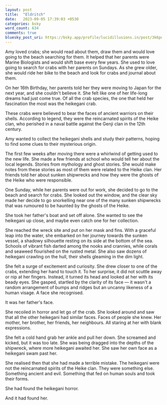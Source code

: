 ```yaml
---
layout: post
title:  "Eldritch"
date:   2023-09-05 17:39:03 +0530
categories: bsky
word_count: 634
comments: true
bluesky_post_uri: https://bsky.app/profile/lucidillusions.in/post/3k6pdyxeyyt2e
---
```

Amy loved crabs; she would read about them, draw them and would love going to the beach searching for them. It helped that her parents were Marine Biologists and would shift base every few years. She used to love going to search for crabs with her parents on Sundays. As she grew older, she would ride her bike to the beach and look for crabs and journal about them.

On her 16th Birthday, her parents told her they were moving to Japan for the next year, and she couldn't believe it. She felt like one of her life-long dreams had just come true. Of all the crab species, the one that held her fascination the most was the heikegani crab.

These crabs were believed to bear the faces of ancient warriors on their shells. According to legend, they were the reincarnated spirits of the Heike clan, who perished in a naval battle against the Genji clan in the 12th century.

Amy wanted to collect the heikegani shells and study their patterns, hoping to find some clues to their mysterious origin.

The first few weeks after moving there were a whirlwind of getting used to the new life. She made a few friends at school who would tell her about the local legends. Stories from mythology and ghost stories. She would make notes from these stories as most of them were related to the Heike clan. Her friends told her about sunken shipwrecks and how they were the ghosts of the Heike who were responsible.

One Sunday, while her parents were out for work, she decided to go to the beach and search for crabs. She looked out the window, and the clear sky made her decide to go snorkelling near one of the many sunken shipwrecks that was rumoured to be haunted by the ghosts of the Heike.

She took her father's boat and set off alone. She wanted to see the heikegani up close, and maybe even catch one for her collection.

She reached the wreck site and put on her mask and fins. With a graceful leap into the water, she embarked on her journey towards the sunken vessel, a shadowy silhouette resting on its side at the bottom of the sea. Schools of vibrant fish darted among the nooks and crannies, while corals and seaweed flourished on the rusted metal. She also saw dozens of heikegani crawling on the hull, their shells gleaming in the dim light.

She felt a surge of excitement and curiosity. She drew closer to one of the crabs, extending her hand to touch it. To her surprise, it did not scuttle away or nip at her fingers. Instead, it turned its head and looked at her with its beady eyes. She gasped, startled by the clarity of its face — it wasn't a random arrangement of bumps and ridges but an uncanny likeness of a human visage. A face she recognised.

It was her father's face.

She recoiled in horror and let go of the crab. She looked around and saw that all the other heikegani had similar faces. Faces of people she knew. Her mother, her brother, her friends, her neighbours. All staring at her with blank expressions.

She felt a cold hand grab her ankle and pull her down. She screamed and kicked, but it was too late. She was being dragged into the depths of the shipwreck, where more heikegani awaited her. She saw her own face as a heikegani swam past her.

She realised then that she had made a terrible mistake. The heikegani were not the reincarnated spirits of the Heike clan. They were something else. Something ancient and evil. Something that fed on human souls and took their forms.

She had found the heikegani horror.

And it had found her.
